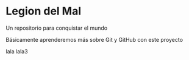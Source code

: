 # Legion del Mal
Un repositorio para conquistar el mundo

Básicamente aprenderemos más sobre Git y GitHub con este proyecto


lala
lala3